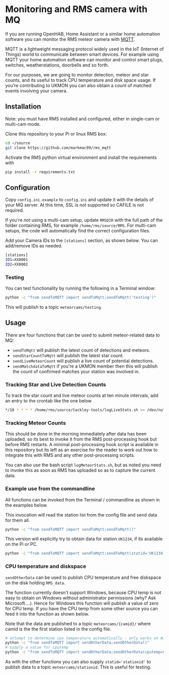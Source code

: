 # Monitoring and RMS camera with MQ 

If you are running OpenHAB, Home Assistant or a similar home automation software you can monitor the RMS meteor camera with [MQTT](https://mqtt.org/).  

MQTT is a lightweight messaging protocol widely used in the IoT (Internet of Things) world to communicate between smart devices. For example using MQTT your home automation software can monitor and control smart plugs, switches, weatherstations, doorbells and so forth.

For our purposes, we are going to monitor detection, meteor and star counts, and its useful to track CPU temperature and disk space usage. If you're contributing to UKMON you can also obtain a count of matched events involving your camera. 

## Installation
Note: you must have RMS installed and configured, either in single-cam or multi-cam mode. 

Clone this repository to your Pi or linux RMS box:
``` bash
cd ~/source
git clone https://github.com/markmac99/rms_mqtt
```
Activate the RMS python virtual environment and install the requirements with 
``` bash
pip install -r requirements.txt
```

## Configuration
Copy `config.ini.example` to `config.ini` and update it with the details of your MQ server. At this time, SSL is not supported so CAFILE is not required. 

If you're *not* using a multi-cam setup, update `RMSDIR` with the full path of the folder containing RMS, for example `/home/rms/source/RMS`. For multi-cam setups, the code will automatically find the correct configuration files. 

Add your Camera IDs to the `[stations]` section, as shown below. You can add/remove IDs as needed. 
``` bash
[stations]
ID1=XX0001
ID2=XX0002
```

### Testing
You can test functionality by running the following in a Terminal window:
``` bash
python -c "from sendToMQTT import sendToMqtt;sendToMqtt('testing')"
```
This will publish to a topic `meteorcams/testing`. 

## Usage

There are four functions that can be used to submit meteor-related data to MQ:

* `sendToMqtt` will publish the latest count of detections and meteors. 
* `sendStarCountToMqtt` will publish the latest star count. 
* `sendLiveMeteorCount` will publish a live count of potential detections.  
* `sendMatchdataToMqtt` if you're a UKMON member then this will publish the count of confirmed matches your station was involved in. 

### Tracking Star and Live Detection Counts
To track the star count and live meteor counts at ten minute intervals, add an entry to the crontab like the one below  
```bash
*/10 * * * * /home/rms/source/tackley-tools/logLiveStats.sh >> /dev/null 2>&1
```

### Tracking Meteor Counts
This should be done in the morning immediately after data has been uploaded, so its best to invoke it from the RMS post-processing hook but before RMS restarts. A minimal post-processing hook script is available in this repository but its left as an exercise for the reader to work out how to integrate this with RMS and any other post-processing scripts. 

You can also use the bash script `logMeteorStats.sh`, but as noted you need to invoke this as soon as RMS has uploaded so as to capture the current data. 

### Example use from the commandline
All functions can be invoked from the Terminal / commandline as shown in the examples below. 

This invocation will read the station list from the config file and send data for them all.
``` bash
python -c "from sendToMQTT import sendToMqtt;sendToMqtt()"
```
This version will explicitly try to obtain data for station `UK1234`, if its available on the Pi or PC. 
``` bash
python -c "from sendToMQTT import sendToMqtt;sendToMqtt(statid='UK1234')"
```

### CPU temperature and diskspace
`sendOtherData` can be used to publish CPU temperature and free diskspace on the disk holding `RMS_data`. 

The function currently doesn't support Windows, because CPU temp is not easy to obtain on Windows without 
administrator permissions (why? Ask Microsoft....). Hence for Windows this function will publish a value of zero for CPU temp. If you have the CPU temp from some other source you can feed it into the function as shown below.

Note that the data are published to a topic `meteorcams/{camid}/` where camid is the the first station listed in the config file. 

``` bash
# attempt to determine cpu temperature automatically - only works on Windows
python -c "from sendToMQTT import sendOtherData;sendOtherData()"
# supply a value for cputemp
python -c "from sendToMQTT import sendOtherData;sendOtherData(cputemp=$cputemp)"
```

As with the other functions you can also supply `statid='stationid'` to publish data to a topic `meteorcams/stationid`. This is useful for testing. 
